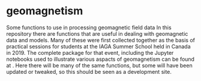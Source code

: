 # geomagnetism
Some functions to use in processing geomagnetic field data
In this repository there are functions that are useful in dealing with geomagnetic data and models. Many of these were first collected together as the basis of practical sessions for students at the IAGA Summer School held in Canada in 2019. The complete package for that event, including the Jupyter notebooks used to illustrate various aspacts of geomagnetism can be found at <Insert reference>. Here there will be many of the same functions, but some will have been updated or tweaked, so this should be seen as a development site.
